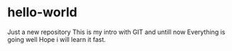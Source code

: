 # hello-world
Just a new repository
This is my intro with GIT and untill now 
Everything is going well
Hope i will learn it fast.
